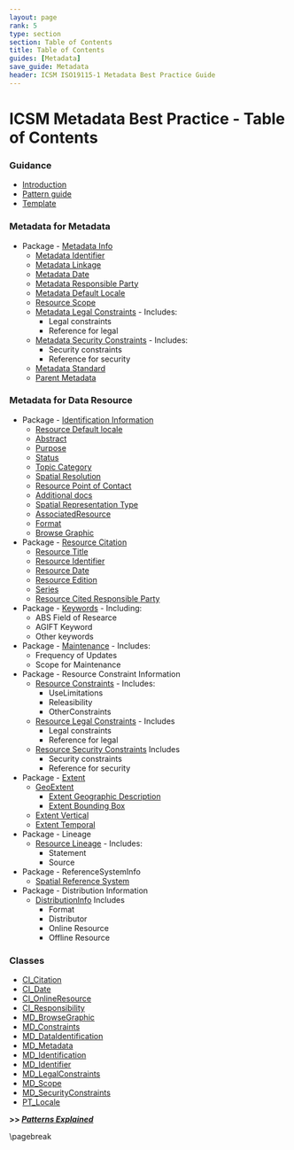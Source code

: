 ```yaml
---
layout: page
rank: 5
type: section
section: Table of Contents
title: Table of Contents
guides: [Metadata]
save_guide: Metadata
header: ICSM ISO19115-1 Metadata Best Practice Guide
---
```

#  ICSM Metadata Best Practice - Table of Contents

### Guidance
- [Introduction](./GuidanceIntro)
- [Pattern guide](./PatternGuide)
- [Template](./Template)

### Metadata for Metadata
- Package - [Metadata Info](./class-MD_Metadata)
  - [Metadata Identifier](./MetadataIdentifier)
  - [Metadata Linkage](./MetadataLinkage)
  - [Metadata Date](./MetadataDate)
  - [Metadata Responsible Party](./MetadataContact)
  - [Metadata Default Locale](./MetadataLocale)
  - [Resource Scope](./MetadataScope)
  - [Metadata Legal Constraints](./MetadataLegalConstraints) - Includes:
	- Legal constraints
	- Reference for legal
  - [Metadata Security Constraints](./MetadataSecurityConstraints) - Includes:
	- Security constraints
	- Reference for security
  - [Metadata Standard](./MetadataStandard) 
  - [Parent Metadata](./ParentMetadata)

### Metadata for Data Resource 
- Package - [Identification Information](./class-MD_DataIdentification)
  - [Resource Default locale](./ResourceLocale)
  - [Abstract](./Abstract)
  - [Purpose](./Purpose)
  - [Status](./Status)
  - [Topic Category](./TopicCategory)
  - [Spatial Resolution](./SpatialResolution)
  - [Resource Point of Contact](./ResourcePointOfContact)
  - [Additional docs](./AdditionalDocs)
  - [Spatial Representation Type](./SpatialRepresentationType)
  - [AssociatedResource](./AssociatedResources)
  - [Format](./ResourceFormat)
  - [Browse Graphic](./BrowseGraphic)
- Package - [Resource  Citation](./ResourceCitation)
  - [Resource Title](./ResourceTitle)
  - [Resource Identifier](./ResourceIdentifier)
  - [Resource Date](./ResourceDate)
  - [Resource Edition](./ResourceEdition)
  - [Series](./ResourceSeries)
  - [Resource Cited Responsible Party](./ResourceResponsibleParty)
- Package - [Keywords](./Keywords) - Including:
	- ABS Field of Researce
	- AGIFT Keyword
	- Other keywords
- Package - [Maintenance](./Maintenance) - Includes:
  - Frequency of Updates
  - Scope for Maintenance
- Package - Resource Constraint Information
  - [Resource Constraints](./ResourceOtherConstraints) - Includes:
	- UseLimitations
	- Releasibility
	- OtherConstraints
  - [Resource Legal Constraints](./ResourceLegalConstraints) - Includes
	- Legal constraints
	- Reference for legal
  - [Resource Security Constraints](./ResourceSecurityConstraints) Includes
	- Security constraints
	- Reference for security
- Package - [Extent](./ResourceExtent)
  - [GeoExtent](./GeographicExtent)
	- [Extent Geographic Description](./ExtentGeographicDescription)
	- [Extent Bounding Box](./ExtentBoundingBox)
  - [Extent Vertical](./VerticalExtent)
  - [Extent Temporal](./TemporalExtents) 
- Package - Lineage
  - [Resource Lineage](./ResourceLineage) - Includes:
    - Statement
    - Source
- Package - ReferenceSystemInfo
  - [Spatial Reference System](./SpatialReferenceSystem)
- Package - Distribution Information
  - [DistributionInfo](./DistributionInfo) Includes
    - Format
    - Distributor
    - Online Resource
    - Offline Resource

### Classes 
- [CI_Citation](./class-CI_Citation)
- [CI_Date](./class-CI_Date)
- [CI_OnlineResource](./class-CI_OnlineResource)
- [CI_Responsibility](./class-CI_Responsibility)
- [MD_BrowseGraphic](./class-MD_BrowseGraphic)
- [MD_Constraints](./class-MD_Constraints)
- [MD_DataIdentification](./class-MD_DataIdentification)
- [MD_Metadata](./class-MD_Metadata)
- [MD_Identification](./class-MD_Identification)
- [MD_Identifier](./class-MD_Identifier)
- [MD_LegalConstraints](./class-MD_LegalConstraints)
- [MD_Scope](./class-MD_Scope) 
- [MD_SecurityConstraints](./class-MD_SecurityConstraints)
- [PT_Locale](./PT_Locale)

**>> [*Patterns Explained*](./PatternGuide)**

\pagebreak
